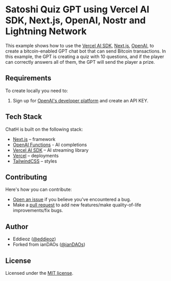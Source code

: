 # Satoshi Quiz GPT using Vercel AI SDK, Next.js, OpenAI, Nostr and Lightning Network

This example shows how to use the [Vercel AI SDK](https://sdk.vercel.ai/docs), [Next.js](https://nextjs.org), [OpenAI](https://openai.com),  to create a bitcoin-enabled GPT chat bot that can send Bitcoin transactions. In this example, the GPT is creating a quiz with 10 questions, and if the player can correctly answers all of them, the GPT will send the player a prize.

## Requirements

To create locally you need to:

1. Sign up for [OpenAI's developer platform](https://platform.openai.com/signup) and create an API KEY.

## Tech Stack

ChatH is built on the following stack:

- [Next.js](https://nextjs.org/) – framework
- [OpenAI Functions](https://platform.openai.com/docs/guides/gpt/function-calling) - AI completions
- [Vercel AI SDK](https://sdk.vercel.ai/docs) – AI streaming library
- [Vercel](https://vercel.com) – deployments
- [TailwindCSS](https://tailwindcss.com/) – styles

## Contributing

Here's how you can contribute:

- [Open an issue](https://github.com/eddieoz/satoshiquiz/issues) if you believe you've encountered a bug.
- Make a [pull request](https://github.com/eddieoz/satoshiquiz/pull) to add new features/make quality-of-life improvements/fix bugs.

## Author

- Eddieoz ([@eddieoz](https://twitter.com/eddieoz))
- Forked from ianDAOs ([@ianDAOs](https://github.com/ianDAOs/demo-crypto-llm-20questions_))

## License

Licensed under the [MIT license](https://github.com/eddieoz/satoshiquiz/blob/main/LICENSE.md).